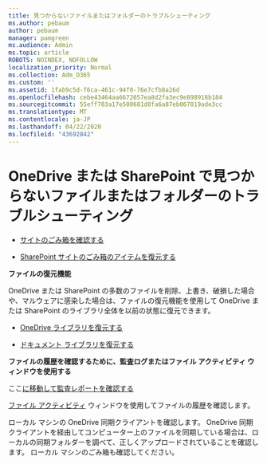 ```yaml
---
title: 見つからないファイルまたはフォルダーのトラブルシューティング
ms.author: pebaum
author: pebaum
manager: pamgreen
ms.audience: Admin
ms.topic: article
ROBOTS: NOINDEX, NOFOLLOW
localization_priority: Normal
ms.collection: Adm_O365
ms.custom: ''
ms.assetid: 1fab9c5d-f6ca-461c-94f0-76e7cfb8a26d
ms.openlocfilehash: cebe43464aa6672057ea8d2fa3ec9e898918b184
ms.sourcegitcommit: 55eff703a17e500681d8fa6a87eb067019ade3cc
ms.translationtype: MT
ms.contentlocale: ja-JP
ms.lasthandoff: 04/22/2020
ms.locfileid: "43692842"
---
```

# <a name="troubleshooting-missing-files-or-folders-in-onedrive-or-sharepoint"></a>OneDrive または SharePoint で見つからないファイルまたはフォルダーのトラブルシューティング

- [サイトのごみ箱を確認する](https://support.office.com/article/restore-deleted-items-from-the-site-collection-recycle-bin-5fa924ee-16d7-487b-9a0a-021b9062d14b)

- [SharePoint サイトのごみ箱のアイテムを復元する](https://support.office.com/article/Restore-deleted-files-or-folders-in-OneDrive-949ada80-0026-4db3-a953-c99083e6a84f)



**ファイルの復元機能**

OneDrive または SharePoint の多数のファイルを削除、上書き、破損した場合や、マルウェアに感染した場合は、ファイルの復元機能を使用して OneDrive または SharePoint のライブラリ全体を以前の状態に復元できます。

- [OneDrive ライブラリを復元する](https://support.office.com/article/restore-your-onedrive-fa231298-759d-41cf-bcd0-25ac53eb8a15)

- [ドキュメント ライブラリを復元する](https://support.office.com/article/restore-a-document-library-317791c3-8bd0-4dfd-8254-3ca90883d39a)

**ファイルの履歴を確認するために、監査ログまたはファイル アクティビティ ウィンドウを使用する**

</a>ここ[に移動して](https://protection.office.com/#/unifiedauditlog)[監査レポートを確認する](https://docs.microsoft.com/office365/securitycompliance/search-the-audit-log-in-security-and-compliance)

[ファイル アクティビティ](https://support.office.com/article/File-activity-in-a-document-library-6105ecda-1dd0-4f6f-9542-102bf5c0ffe0) ウィンドウを使用してファイルの履歴を確認します。

ローカル マシンの OneDrive 同期クライアントを確認します。  OneDrive 同期クライアントを経由してコンピューター上のファイルを同期している場合は、ローカルの同期フォルダーを調べて、正しくアップロードされていることを確認します。 ローカル マシンのごみ箱も確認してください。



